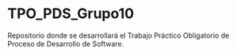 # TPO_PDS_Grupo10
Repositorio donde se desarrollará el Trabajo Práctico Obligatorio de Proceso de Desarrollo de Software.
